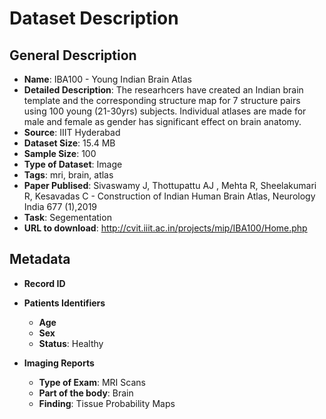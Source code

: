 # Dataset Description

## General Description

* **Name**: IBA100 - Young Indian Brain Atlas
* **Detailed Description**: The researhcers have created an Indian brain template and the corresponding structure map for 7 structure pairs using 100 young (21-30yrs) subjects. Individual atlases are made for male and female as gender has significant effect on brain anatomy. 
* **Source**: IIIT Hyderabad
* **Dataset Size**: 15.4 MB
* **Sample Size**: 100
* **Type of Dataset**: Image
* **Tags**: mri, brain, atlas
* **Paper Publised**: Sivaswamy J, Thottupattu AJ , Mehta R, Sheelakumari R, Kesavadas C - Construction of Indian Human Brain Atlas, Neurology India 677 (1),2019
* **Task**: Segementation
* **URL to download**: http://cvit.iiit.ac.in/projects/mip/IBA100/Home.php

## Metadata
* **Record ID**

* **Patients Identifiers**
  * **Age**
  * **Sex**
  * **Status**: Healthy

* **Imaging Reports**
  * **Type of Exam**: MRI Scans
  * **Part of the body**: Brain
  * **Finding**: Tissue Probability Maps